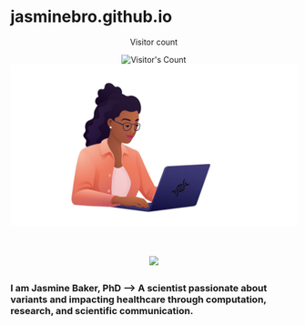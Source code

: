 # jasminebro.github.io

<div align="center"> 
  <p>Visitor count</p>
  <img src="https://profile-counter.glitch.me/jasminebro/count.svg" alt="Visitor's Count" />
</div>

<img src="https://github.com/jasminebro/jasminebro.github.io/blob/main/Untitleddesign.jpg" alt="Banner of a developer sitting in front of a desk">

<h1 align="center">
    <img src="https://readme-typing-svg.herokuapp.com/?font=Inter&size=48&center=true&vCenter=true&width=500&height=70&color=4493F8&duration=4000&lines=Hi+There!" />
</h1>

### I am Jasmine Baker, PhD --> A scientist passionate about variants and impacting healthcare through computation, research, and scientific communication.
